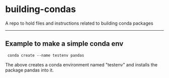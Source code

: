 # building-condas

A repo to hold files and instructions related to building conda packages

-----------------------------

## Example to make a simple conda env

<code> conda create --name testenv pandas </code>

The above creates a conda environment named "testenv" and installs the package pandas into it.
